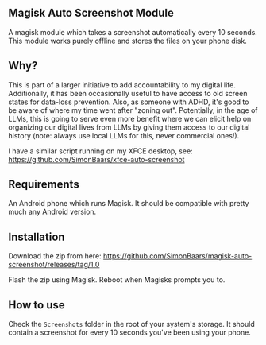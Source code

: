 ## Magisk Auto Screenshot Module
A magisk module which takes a screenshot automatically every 10 seconds. This module works purely offline and stores the files on your phone disk.

## Why?
This is part of a larger initiative to add accountability to my digital life. Additionally, it has been occasionally useful to have access to old screen states for data-loss prevention. Also, as someone with ADHD, it's good to be aware of where my time went after "zoning out". Potentially, in the age of LLMs, this is going to serve even more benefit where we can elicit help on organizing our digital lives from LLMs by giving them access to our digital history (note: always use local LLMs for this, never commercial ones!).

I have a similar script running on my XFCE desktop, see: https://github.com/SimonBaars/xfce-auto-screenshot

## Requirements
An Android phone which runs Magisk. It should be compatible with pretty much any Android version.

## Installation
Download the zip from here: https://github.com/SimonBaars/magisk-auto-screenshot/releases/tag/1.0

Flash the zip using Magisk. Reboot when Magisks prompts you to.

## How to use
Check the `Screenshots` folder in the root of your system's storage. It should contain a screenshot for every 10 seconds you've been using your phone.
